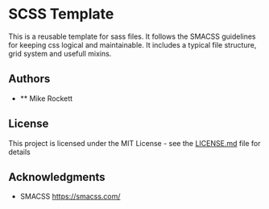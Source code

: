 # SCSS Template

This is a reusable template for sass files. It follows the SMACSS guidelines for keeping css logical and maintainable. It includes a typical file structure, grid system and usefull mixins.

## Authors

* ** Mike Rockett

## License

This project is licensed under the MIT License - see the [LICENSE.md](LICENSE.md) file for details

## Acknowledgments

* SMACSS https://smacss.com/
